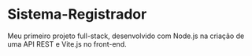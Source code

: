 # Sistema-Registrador
Meu primeiro projeto full-stack, desenvolvido com Node.js na criação de uma API REST e Vite.js no front-end.

